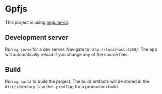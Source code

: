 # Gpfjs

This project is using [angular-cli](https://github.com/angular/angular-cli).

## Development server
Run `ng serve` for a dev server. Navigate to `http://localhost:4200/`.
The app will automatically reload if you change any of the source files.

## Build

Run `ng build` to build the project. The build artifacts will be stored
in the `dist/` directory. Use the `-prod` flag for a production build.
